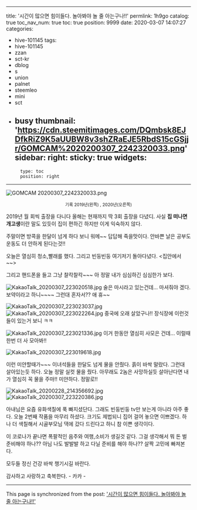 
---
title: '시간이 많으면 힘이들다. 놀아봐야 놀 줄 아는구나!!'
permlink: 1h9go
catalog: true
toc_nav_num: true
toc: true
position: 9999
date: 2020-03-07 14:07:27
categories:
- hive-101145
tags:
- hive-101145
- zzan
- sct-kr
- dblog
- s
- union
- palnet
- steemleo
- mini
- sct
- busy
thumbnail: 'https://cdn.steemitimages.com/DQmbsk8EJDfkRiZ9K5aUUBW8v3shZRaEJE5RbdS15cGSjjr/GOMCAM%2020200307_2242320033.png'
sidebar:
    right:
        sticky: true
widgets:
    -
        type: toc
        position: right
---


![GOMCAM 20200307_2242320033.png](https://cdn.steemitimages.com/DQmbsk8EJDfkRiZ9K5aUUBW8v3shZRaEJE5RbdS15cGSjjr/GOMCAM%2020200307_2242320033.png)<center><sub> 기록 2019년(왼쪽) , 2020년(오른쪽)</sub></center>

2019년 월 회씩 출장을 다니다  올해는 현재까지 딱 3회
출장을 다녔디.   사실 **집 떠나면  개고생**이란 말도 있듯이
집이 편하긴 하지만 이게 익숙하지 않다. 

주말이면 방콕을 한달이 넘게 하다 보니 워메~~ 답답해
죽을맛이다.  안바쁜 날은 공부도 운동도 더 안하게 된다는것!!

오늘은 열심히 청소,빨래를 했다. 
그리고 빈둥빈둥 여기저기 돌아다녔다. <집안에서~~>

그리고 핸드폰을 들고 그냥 찰칵찰칵~~~
아 정말 내가 심심하긴 심심한가 보다.

![KakaoTalk_20200307_223020518.jpg](https://steemitimages.com/400x400/https://cdn.steemitimages.com/DQmSvukPpabkYqvBZsedUtVFee7grSeqoekXvgggQ1LuuJ6/KakaoTalk_20200307_223020518.jpg)
술은 마시라고 있는건데... 마셔줘야 겠다. 
보약이라고 하니~~~~  그런대 혼자서?? 애 휴~~

![KakaoTalk_20200307_223023037.jpg](https://steemitimages.com/250x400/https://cdn.steemitimages.com/DQmacUESWuo4xPUwNr15DwgKfJS5tGeXf6FZwanoG4dBpJ9/KakaoTalk_20200307_223023037.jpg) ![KakaoTalk_20200307_223022264.jpg](https://steemitimages.com/250x400/https://cdn.steemitimages.com/DQmSMuErjkFg9ho4ZnoRZTs9o64pZvayd9Ct4JXfBaHuTKh/KakaoTalk_20200307_223022264.jpg)
중국에 오래 살았구나!! 장식장에 이런것들이 있는거 보니 ㅋㅋ

![KakaoTalk_20200307_223021336.jpg](https://steemitimages.com/400x400/https://cdn.steemitimages.com/DQmQgDKE2DU7sWjBcM9GsiXBheXEnoB494B4Vj8Zf8JxLuZ/KakaoTalk_20200307_223021336.jpg)
이거 한동안 열심히 사모은 건데... 이럴때 한번 더 사 모아봐!!

![KakaoTalk_20200307_223019618.jpg](https://steemitimages.com/400x400/https://cdn.steemitimages.com/DQmdqdjozisMEnoemX7GvjchuVmmtseNB2RAFFFhYB56uUB/KakaoTalk_20200307_223019618.jpg)

이런 미얀할때가~~~  이녀석들을 한달도 넘게 물을 안줬다.
흙이 바싹 말랐다.  그런대 살아있는듯 하다. 
오늘 정말 실컷 물을 줬다. 아무래도 2놈은 사망하실듯
살아난다면 내가 열심히 꼭 물을 주마!! 미얀하다. 정말로!!

![KakaoTalk_20200228_214356692.jpg](https://steemitimages.com/300x400/https://cdn.steemitimages.com/DQmbCDMmyp9o75hLPsxNgWEUr5rs7xvZ97da3SrdKubTJXj/KakaoTalk_20200228_214356692.jpg) ![KakaoTalk_20200307_223220386.jpg](https://steemitimages.com/300x400/https://cdn.steemitimages.com/DQmTtd6y9E6kJzJX2wPhUnNwk9s3Eyvj9HajGSZyRjoPSPp/KakaoTalk_20200307_223220386.jpg)

아내님은 요즘 유화색칠에 푹 빠지셨단다. 
그래도 빈둥빈둥 tv만 보는게 아니라 아주 좋다.
오늘 2번째 작품을 마무리 하셨다. 
크기도 제법되니 집어 걸어 놓으면 이쁘겠다. 
하나 더 색칠해서 시골부모님 댁에 갔다 드린다고 
하니 참 이쁜 생각이다.

이 코로나가 끝나면  폭팔적인 음주와 여행,소비가 생길것 같다. 
그걸 생각해서 뭐 돈 벌 준비해야 하나?? 아님 나도 발발발 하고 
다닐 준비를 해야 하나?? 살짝 고민에 빠져본다. 

모두들 정신 건강 바싹 챙기시길 바란다.

감사하고 사랑하고 축복한다.   - 카카 -

- - -

This page is synchronized from the post: ['시간이 많으면 힘이들다. 놀아봐야 놀 줄 아는구나!!'](https://steemit.com/@kibumh/1h9go)
